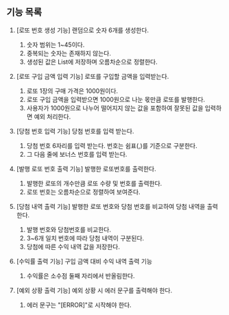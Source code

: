 ## 기능 목록

1. [로또 번호 생성 기능] 랜덤으로 숫자 6개를 생성한다.
   1. 숫자 범위는 1~45이다.
   2. 중복되는 숫자는 존재하지 않는다.
   3. 생성된 값은 List에 저장하며 오름차순으로 정렬한다.

2. [로또 구입 금액 입력 기능] 로또를 구입할 금액을 입력받는다.
    1. 로또 1장의 구매 가격은 1000원이다.
    2. 로또 구입 금액을 입력받으면 1000원으로 나눈 몫만큼 로또를 발행한다.
    3. 사용자가 1000원으로 나누어 떨어지지 않는 값을 포함하여 잘못된 값을 입력하면 예외 처리한다.
   
3. [당첨 번호 입력 기능] 당첨 번호를 입력 받는다.
   1. 당첨 번호 6자리를 입력 받는다. 번호는 쉼표(,)를 기준으로 구분한다.
   2. 그 다음 줄에 보너스 번호를 입력 받는다.

4. [발행 로또 번호 출력 기능] 발행한 로또번호를 출력한다.
   1. 발행한 로또의 개수만큼 로또 수량 및 번호를 출력한다.
   2. 로또 번호는 오름차순으로 정렬하여 보여준다.

5. [당첨 내역 출력 기능] 발행한 로또 번호와 당첨 번호를 비교하여 당첨 내역을 출력한다.
    1. 발행 번호와 당첨번호를 비교한다.
    2. 3~6개 일치 번호에 따라 당첨 내역이 구분된다.
    3. 당첨에 따른 수익 내역 값을 저장한다.
6. [수익률 출력 기능] 구입 금액 대비 수익 내역 출력 기능
   1. 수익률은 소수점 둘째 자리에서 반올림한다.

7. [예외 상황 출력 기능] 예외 상황 시 에러 문구를 출력해야 한다.
   1. 에러 문구는 "[ERROR]"로 시작해야 한다.